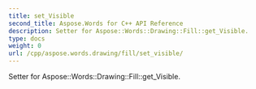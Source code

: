 ```yaml
---
title: set_Visible
second_title: Aspose.Words for C++ API Reference
description: Setter for Aspose::Words::Drawing::Fill::get_Visible. 
type: docs
weight: 0
url: /cpp/aspose.words.drawing/fill/set_visible/
---
```


Setter for Aspose::Words::Drawing::Fill::get_Visible. 

